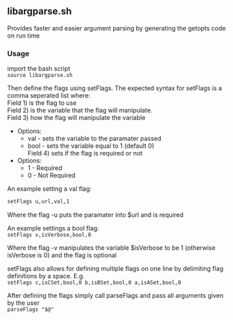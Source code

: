 ## libargparse.sh
Provides faster and easier argument parsing by generating the getopts code on run time    

### Usage
import the bash script   
`source libargparse.sh`

Then define the flags using setFlags. The expected syntax for setFlags is a comma seperated list where:    
Field 1) is the flag to use     
Field 2) is the variable that the flag will manipulate.     
Field 3) how the flag will manipulate the variable    
  * Options:     
      * val - sets the variable to the paramater passed    
      * bool - sets the variable equal to 1 (default 0)    
Field 4) sets if the flag is required or not   
   * Options:   
      * 1 - Required    
      * 0 - Not Required    

An example setting a val flag:    
``` bash
setFlags u,url,val,1
```

Where the flag -u puts the paramater into $url and is required     

An example settings a bool flag:    
`setFlags v,isVerbose,bool,0`     

Where the flag -v manipulates the variable $isVerbose to be 1 (otherwise isVerbose is 0) and the flag is optional     

setFlags also allows for defining multiple flags on one line by delimiting flag definitions by a space. E.g.    
`setFlags c,isCSet,bool,0 b,isBSet,bool,0 a,isASet,bool,0`    

After defining the flags simply call parseFlags and pass all arguments given by the user     
`parseFlags "$@"`   




